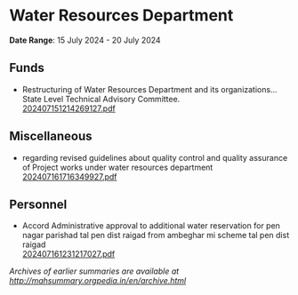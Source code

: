 # Water Resources Department

**Date Range**: 15 July 2024 - 20 July 2024


## Funds
- Restructuring of Water Resources Department and its organizations... State Level Technical Advisory  Committee.\
  [202407151214269127.pdf](https://gr.maharashtra.gov.in/Site/Upload/Government%20Resolutions/English/202407151214269127.pdf)

## Miscellaneous
- regarding  revised guidelines about quality control and quality assurance of Project works under water resources department\
  [202407161716349927.pdf](https://gr.maharashtra.gov.in/Site/Upload/Government%20Resolutions/English/202407161716349927.pdf)

## Personnel
- Accord Administrative approval to additional  water reservation for pen nagar parishad  tal pen dist raigad from ambeghar mi scheme tal pen dist raigad\
  [202407161231217027.pdf](https://gr.maharashtra.gov.in/Site/Upload/Government%20Resolutions/English/202407161231217027.pdf)


*Archives of earlier summaries are available at http://mahsummary.orgpedia.in/en/archive.html*